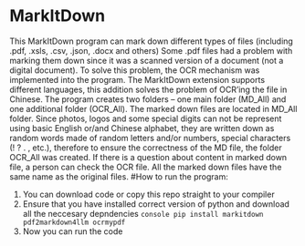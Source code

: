 # MarkItDown
This MarkItDown program can mark down different types of files (including .pdf, .xsls, .csv, .json, .docx and others)
Some .pdf files had a problem with marking them down since it was a scanned version of a document (not a digital document). To solve this problem, the OCR mechanism was implemented into the program. 
The MarkItDown extension supports different languages, this addition solves the problem of OCR’ing the file in Chinese. The program creates two folders – one main folder (MD_All) and one additional folder (OCR_All). The marked down files are located in MD_All folder. Since photos, logos and some special digits can not be represent using basic English or/and Chinese alphabet, they are written down as random words made of random letters and/or numbers, special characters (! ? . , etc.), therefore to ensure the correctness of the MD file, the folder OCR_All was created. If there is a question about content in marked down file, a person can check the OCR file. All the marked down files have the same name as the original files. 
#How to run the program:
1. You can download code or copy this repo straight to your compiler
2. Ensure that you have installed correct version of python and download all the neccesary depndencies
```console pip install markitdown pdf2markdown4llm ocrmypdf```
3. Now you can run the code
